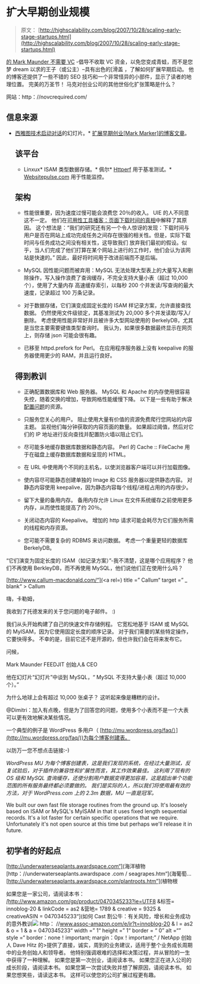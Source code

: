 # 扩大早期创业规模

> 原文： [http://highscalability.com/blog/2007/10/28/scaling-early-stage-startups.html](http://highscalability.com/blog/2007/10/28/scaling-early-stage-startups.html)

[的 Mark Maunder 不需要 VC](http://novcrequired.com) -倡导不收取 VC 资金，以免您变成青蛙，而不是您梦 dream 以求的王子（或公主）–具有出色的[滑盖[](http://novcrequired.com/scalingEarly.ppt) ，了解如何扩展早期启动。 他的博客还提供了一些不错的 SEO 技巧和一个非常怪异的小部件，显示了读者的地理位置。 完美的万圣节！ 马克对创业公司的其他世俗化扩张策略是什么？

网站：http：//novcrequired.com/

## 信息来源

*   [西雅图技术启动对话](http://novcrequired.com/scalingEarly.ppt)的幻灯片。*   [扩展早期创业[Mark Marker]的博客文章](http://novcrequired.com/2007/scaling-early-stage-startups/)。

    ## 该平台

    *   Linxux*   ISAM 类型数据存储。*   佩尔*   [Httperf](http://www.hpl.hp.com/research/linux/httperf) 用于基准测试。*   [Websitepulse.com](http://websitepulse.com/) 用于性能监控。

    ## 架构

    *   性能很重要，因为速度过慢可能会浪费您 20％的收入。 UIE 的人不同意这不一定。 他们在[可用性工具播客：页面下载时间的真相](http://www.uie.com/brainsparks/2007/09/24/usability-tools-podcast-the-truth-about-page-download-time/)中解释了其原因。 这个想法是：“我们的研究还有另一个令人惊讶的发现：下载时间与用户是否在网站上成功完成任务之间存在很强的相关性。但是，实际下载时间与任务成功之间没有相关性，这导致我们 放弃我们最初的假设。似乎，当人们完成了他们打算在某个网站上进行的工作时，他们会认为该网站是快速的。” 因此，最好将时间用于改进前端而不是后端。

    *   MySQL 因性能问题而被弃用：MySQL 无法处理大型表上的大量写入和删除操作，写入操作浪费了查询缓存，不完全支持大量小表（超过 10,000 个），使用了大量内存 高速缓存索引，以每秒 200 个并发读/写查询的最大速度，记录超过 100 万条记录。

    *   对于数据存储，它们演变成固定长度的 ISAM 样记录方案，允许直接查找数据。 仍然使用文件级锁定，其基准测试为 20,000 多个并发读取/写入/删除。 考虑使用性能非常好并且被许多大型网站使用的 BerkelyDB，尤其是当您主要需要键值类型查询时。 我认为，如果很多数据最终显示在网页上，则存储 json 可能会很有趣。

    *   已移至 httpd.prefork for Perl。 在应用程序服务器上没有 keepalive 的服务器使用更少的 RAM，并且运行良好。

    ## 得到教训

    *   正确配置数据库和 Web 服务器。 MySQL 和 Apache 的内存使用很容易失控，随着交换的增加，导致网格性能缓慢下降。 以下是一些有助于解决[配置问题](http://www.possibility.com/epowiki/Wiki.jsp?page=VpsConfiguration)的资源。

    *   只服务您关心的用户。 阻止使用大量有价值的资源免费爬行您网站的内容主题。 监视他们每分钟获取的内容页面的数量。 如果超过阈值，然后对它们的 IP 地址进行反向查找并配置防火墙以阻止它们。

    *   尽可能多地缓存数据库数据和静态内容。 Perl 的 Cache :: FileCache 用于在磁盘上缓存数据库数据和呈现的 HTML。

    *   在 URL 中使用两个不同的主机名，以使浏览器客户端可以并行加载图像。

    *   使内容尽可能静态创建单独的 Image 和 CSS 服务器以提供静态内容。 对静态内容使用 keepalive，因为静态内容每个线程/进程占用的内存很少。

    *   留下大量的备用内存。 备用内存允许 Linux 在文件系统缓存之前使用更多内存，从而使性能提高了约 20％。

    *   关闭动态内容的 Keepalive。 增加的 http 请求可能会耗尽为它们服务所需的线程和内存资源。

    *   您可能不需要复杂的 RDBMS 来访问数据。 考虑一个重量更轻的数据库 BerkelyDB。

“它们演变为固定长度的 ISAM（如记录方案）”-我不清楚，这是哪个应用程序？ 他们不再使用 BerkleyDB，而不再使用 MySQL，他们说他们正在使用什么吗？

[http://www.callum-macdonald.com/“](<a rel=) title =” Callum“ target =” _ blank“ > Callum

嗨，卡勒姆，

我收到了托德发来的关于您问题的电子邮件。 :)

我们从头开始构建了自己的快速文件存储例程。 它宽松地基于 ISAM 或 MySQL 的 MyISAM，因为它使用固定长度的顺序记录。 对于我们需要的某些特定操作，它要快得多。 不幸的是，目前它还不是开源的，但也许我们会在将来发布它。

问候，

Mark Maunder
FEEDJIT 创始人& CEO

他在幻灯片“幻灯片”中谈到 MySQL，“ MySQL 不支持大量小表（超过 10,000 个）。”

为什么地球上会有超过 10,000 张桌子？ 这听起来像是糟糕的设计。

@Dimitri：加入有点晚，但是为了回答您的问题，使用多个小表而不是一个大表可以更有效地解决某些情况。

一个典型的例子是 WordPress 多用户（ [http://mu.wordpress.org/faq/）](http://mu.wordpress.org/faq/))为每个博客创建表。

以防万一您不想点击链接:-)

*WordPress MU 为每个博客创建表，这是我们发现的系统，在经过大量测试，反复试验后，对于插件的兼容性和扩展性而言，其工作效果最佳。 这利用了现有的 OS 级和 MySQL 查询缓存，还使分割用户数据变得更加容易，这是超出单个功能范围的所有服务最终都必须要做的。 我们是实际的人，所以我们将使用最有效的方法，对于 WordPress.com 上的 2.3m 数据，MU 一直是冠军。*

We built our own fast file storage routines from the ground up. It's loosely based on ISAM or MySQL's MyISAM in that it uses fixed length sequential records. It's a lot faster for certain specific operations that we require. Unfortunately it's not open source at this time but perhaps we'll release it in future.

初学者的好起点
-----
[http://underwaterseaplants.awardspace.com“](<a rel=) >海洋植物
[http：//underwaterseaplants.awardspace .com / seagrapes.htm“](<a rel=) >海葡萄... [http://underwaterseaplants.awardspace.com/plantroots.htm”](<a rel=) >植物根

如果您是一家公司，请阅读本书：
<cite>[http://www.amazon.com/gp/product/0470345233?ie=UTF8 &标签= innoblog-20 & linkCode = as2 &营地= 1789 & creative = 9325 & creativeASIN = 0470345233“](<a rel=) >如何 Cast 割公牛：有关风险，增长和业务成功的意外教训![](img/18d8730cd6a019f27b42227378225f3e.png) http： //www.assoc-amazon.com/e/ir?t=innoblog-20 & l = as2 & o = 1 & a = 0470345233“ width =” 1“ height =” 1“ border = “ 0” alt =“” style =“ border：none！important; margin：0px！important;” / NetApp 创始人 Dave Hitz 的>提供了直接，诚实，周到的业务建议，适用于整个业务成长周期中的业务创始人和领导者。 他特别强调艰难的选择和决策过程，并从冒险的一生中获得了一种理解。 如果您是第一次创业，请阅读本书。 如果您正在进入公司的成长阶段，请阅读本书。 如果您第一次尝试失败并想了解原因，请阅读本书。 如果您想笑些，请读这本书。</cite> 这样可以使您的公司扩展过程更有趣。